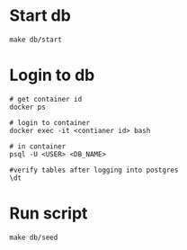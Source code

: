 # Start db

```
make db/start
```

# Login to db

```
# get container id
docker ps

# login to container
docker exec -it <contianer id> bash

# in container
psql -U <USER> <DB_NAME>

#verify tables after logging into postgres
\dt
```

# Run script

```
make db/seed
```
